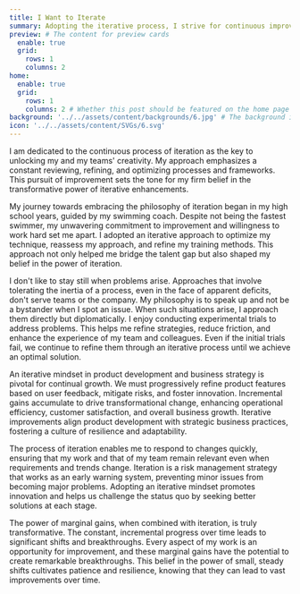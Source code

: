 ```yaml
---
title: I Want to Iterate
summary: Adopting the iterative process, I strive for continuous improvement, unlocking my team's creativity, and fostering innovative solutions. Rooted in experiences from high school swimming, where I learned to bridge talent gaps through an iterative approach, I apply this ethos in my professional journey. Upon envisioning problems, I act promptly, running experiments, refining strategies, and facing challenges until optimal solutions are reached. This approach enhances product development and business strategy. I believe swift adaptability and risk management are enabled through iterations. Finally, consistent, incremental progress over time drives transformational shifts, highlighting the transformative power of marginal gains.
preview: # The content for preview cards
  enable: true
  grid:
    rows: 1
    columns: 2
home:
  enable: true
  grid:
    rows: 1
    columns: 2 # Whether this post should be featured on the home page
background: '../../assets/content/backgrounds/6.jpg' # The background image used for preview cards
icon: '../../assets/content/SVGs/6.svg'
---
```


I am dedicated to the continuous process of iteration as the key to unlocking my and my teams' creativity. My approach emphasizes a constant reviewing, refining, and optimizing processes and frameworks. This pursuit of improvement sets the tone for my firm belief in the transformative power of iterative enhancements.

My journey towards embracing the philosophy of iteration began in my high school years, guided by my swimming coach. Despite not being the fastest swimmer, my unwavering commitment to improvement and willingness to work hard set me apart. I adopted an iterative approach to optimize my technique, reassess my approach, and refine my training methods. This approach not only helped me bridge the talent gap but also shaped my belief in the power of iteration.

I don't like to stay still when problems arise. Approaches that involve tolerating the inertia of a process, even in the face of apparent deficits, don't serve teams or the company. My philosophy is to speak up and not be a bystander when I spot an issue. When such situations arise, I approach them directly but diplomatically. I enjoy conducting experimental trials to address problems. This helps me refine strategies, reduce friction, and enhance the experience of my team and colleagues. Even if the initial trials fail, we continue to refine them through an iterative process until we achieve an optimal solution.

An iterative mindset in product development and business strategy is pivotal for continual growth. We must progressively refine product features based on user feedback, mitigate risks, and foster innovation. Incremental gains accumulate to drive transformational change, enhancing operational efficiency, customer satisfaction, and overall business growth. Iterative improvements align product development with strategic business practices, fostering a culture of resilience and adaptability.

The process of iteration enables me to respond to changes quickly, ensuring that my work and that of my team remain relevant even when requirements and trends change. Iteration is a risk management strategy that works as an early warning system, preventing minor issues from becoming major problems. Adopting an iterative mindset promotes innovation and helps us challenge the status quo by seeking better solutions at each stage.

The power of marginal gains, when combined with iteration, is truly transformative. The constant, incremental progress over time leads to significant shifts and breakthroughs. Every aspect of my work is an opportunity for improvement, and these marginal gains have the potential to create remarkable breakthroughs. This belief in the power of small, steady shifts cultivates patience and resilience, knowing that they can lead to vast improvements over time.
